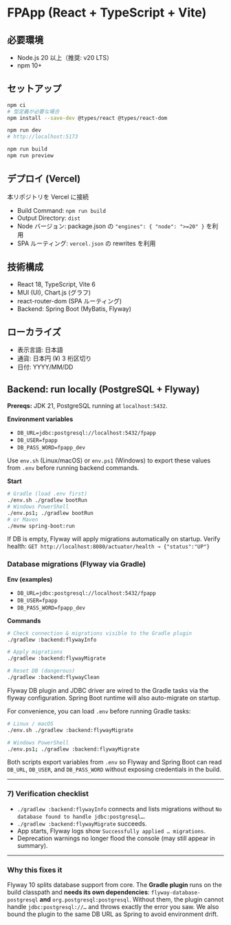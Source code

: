 # FPApp (React + TypeScript + Vite)

## 必要環境
- Node.js 20 以上（推奨: v20 LTS）
- npm 10+

## セットアップ
```bash
npm ci
# 型定義が必要な場合
npm install --save-dev @types/react @types/react-dom

npm run dev
# http://localhost:5173

npm run build
npm run preview
```

## デプロイ (Vercel)
本リポジトリを Vercel に接続

- Build Command: `npm run build`
- Output Directory: `dist`
- Node バージョン: package.json の `"engines": { "node": ">=20" }` を利用
- SPA ルーティング: `vercel.json` の rewrites を利用

## 技術構成
- React 18, TypeScript, Vite 6
- MUI (UI), Chart.js (グラフ)
- react-router-dom (SPA ルーティング)
- Backend: Spring Boot (MyBatis, Flyway)

## ローカライズ
- 表示言語: 日本語
- 通貨: 日本円 (¥) 3 桁区切り
- 日付: YYYY/MM/DD

## Backend: run locally (PostgreSQL + Flyway)

**Prereqs:** JDK 21, PostgreSQL running at `localhost:5432`.

**Environment variables**
- `DB_URL=jdbc:postgresql://localhost:5432/fpapp`
- `DB_USER=fpapp`
- `DB_PASS_WORD=fpapp_dev`

Use `env.sh` (Linux/macOS) or `env.ps1` (Windows) to export these values from `.env` before running backend commands.

**Start**
```bash
# Gradle (load .env first)
./env.sh ./gradlew bootRun
# Windows PowerShell
./env.ps1; ./gradlew bootRun
# or Maven
./mvnw spring-boot:run
```

If DB is empty, Flyway will apply migrations automatically on startup. Verify health:
`GET http://localhost:8080/actuator/health → {"status":"UP"}`

### Database migrations (Flyway via Gradle)

**Env (examples)**
- `DB_URL=jdbc:postgresql://localhost:5432/fpapp`
- `DB_USER=fpapp`
- `DB_PASS_WORD=fpapp_dev`

**Commands**
```bash
# Check connection & migrations visible to the Gradle plugin
./gradlew :backend:flywayInfo

# Apply migrations
./gradlew :backend:flywayMigrate

# Reset DB (dangerous)
./gradlew :backend:flywayClean
```

Flyway DB plugin and JDBC driver are wired to the Gradle tasks via the flyway configuration.
Spring Boot runtime will also auto-migrate on startup.

For convenience, you can load `.env` before running Gradle tasks:

```bash
# Linux / macOS
./env.sh ./gradlew :backend:flywayMigrate

# Windows PowerShell
./env.ps1; ./gradlew :backend:flywayMigrate
```

Both scripts export variables from `.env` so Flyway and Spring Boot can read `DB_URL`, `DB_USER`, and `DB_PASS_WORD` without exposing credentials in the build.

---

### 7) Verification checklist

- `./gradlew :backend:flywayInfo` connects and lists migrations without `No database found to handle jdbc:postgresql…`.
- `./gradlew :backend:flywayMigrate` succeeds.
- App starts, Flyway logs show `Successfully applied … migrations`.
- Deprecation warnings no longer flood the console (may still appear in summary).

---

### Why this fixes it

Flyway 10 splits database support from core. The **Gradle plugin** runs on the build classpath and **needs its own dependencies**:
`flyway-database-postgresql` **and** `org.postgresql:postgresql`.
Without them, the plugin cannot handle `jdbc:postgresql://…` and throws exactly the error you saw.
We also bound the plugin to the same DB URL as Spring to avoid environment drift.
